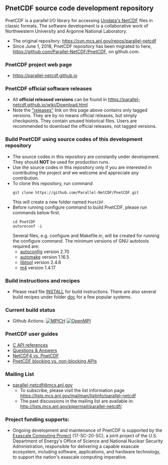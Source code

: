 ## PnetCDF source code development repository

PnetCDF is a parallel I/O library for accessing
[Unidata's NetCDF](http://www.unidata.ucar.edu/software/netcdf) files in
classic formats. The software development is a collaborative work of
Northwestern University and Argonne National Laboratory.

* The original repository: https://svn.mcs.anl.gov/repos/parallel-netcdf
* Since June 1, 2018, PnetCDF repository has been migrated to
  here, https://github.com/Parallel-NetCDF/PnetCDF, on github.com.

### PnetCDF project web page
* https://parallel-netcdf.github.io

### PnetCDF official software releases
* All **official released versions** can be found in
  https://parallel-netcdf.github.io/wiki/Download.html
* Note the ["releases"](https://github.com/Parallel-NetCDF/PnetCDF/releases)
  link on this page above contains only tagged versions. They are by no means
  official releases, but simply checkpoints. They contain unused historical
  files. Users are recommended to download the official releases, not tagged
  versions.

### Build PnetCDF using source codes of this development repository
* The source codes in this repository are constantly under development. They
  should **NOT** be used for production runs.
* Use the source codes in this repository only if you are interested in
  contributing the project and we welcome and appreciate any contribution.
* To clone this repository, run command
  ```console
  git clone https://github.com/Parallel-NetCDF/PnetCDF.git
  ```
  This will create a new folder named `PnetCDF`.
* Before running configure command to build PnetCDF, please run commands below
  first.
  ```console
  cd PnetCDF
  autoreconf -i
  ```
  Several files, e.g. configure and Makefile.in, will be created for running the
  configure command. The minimum versions of GNU autotools required are:
  + [autoconfig](https://www.gnu.org/software/autoconf/autoconf.html) version 2.70
  + [automake](https://www.gnu.org/software/automake) version 1.16.5
  + [libtool](https://www.gnu.org/software/libtool) version 2.4.6
  + [m4](https://www.gnu.org/software/m4/m4.html) version 1.4.17

### Build instructions and recipes
* Please read file
  [INSTALL](https://github.com/Parallel-NetCDF/PnetCDF/blob/master/INSTALL) for
  build instructions. There are also several build recipes under folder
  [doc](https://github.com/Parallel-NetCDF/PnetCDF/tree/master/doc) for a few
  popular systems.

### Current build status
* Github Actions: [![MPICH](https://github.com/Parallel-NetCDF/PnetCDF/actions/workflows/ubuntu_mpich.yml/badge.svg)](https://github.com/Parallel-NetCDF/PnetCDF/actions/workflows/ubuntu_mpich.yml)
[![OpenMPI](https://github.com/Parallel-NetCDF/PnetCDF/actions/workflows/ubuntu_openmpi.yml/badge.svg)](https://github.com/Parallel-NetCDF/PnetCDF/actions/workflows/ubuntu_openmpi.yml)

### PnetCDF user guides
* [C API references](http://cucis.ece.northwestern.edu/projects/PnetCDF/doc/pnetcdf-c)
* [Questions & Answers](http://cucis.ece.northwestern.edu/projects/PnetCDF/faq.html)
* [NetCDF4 vs. PnetCDF](./doc/netcdf4_vs_pnetcdf.md)
* [PnetCDF blocking vs. non-blocking APIs](./doc/blocking_vs_nonblocking.md)

### Mailing List
* parallel-netcdf@mcs.anl.gov
  + To subscribe, please visit the list information page
    https://lists.mcs.anl.gov/mailman/listinfo/parallel-netcdf
  + The past discussions in the mailing list are available in:
    http://lists.mcs.anl.gov/pipermail/parallel-netcdf/.

### Project funding supports:
* Ongoing development and maintenance of PnetCDF is supported by the [Exascale
  Computing Project](https://www.exascaleproject.org) (17-SC-20-SC), a joint
  project of the U.S. Department of Energy's Office of Science and National
  Nuclear Security Administration, responsible for delivering a capable
  exascale ecosystem, including software, applications, and hardware
  technology, to support the nation's exascale computing imperative.


